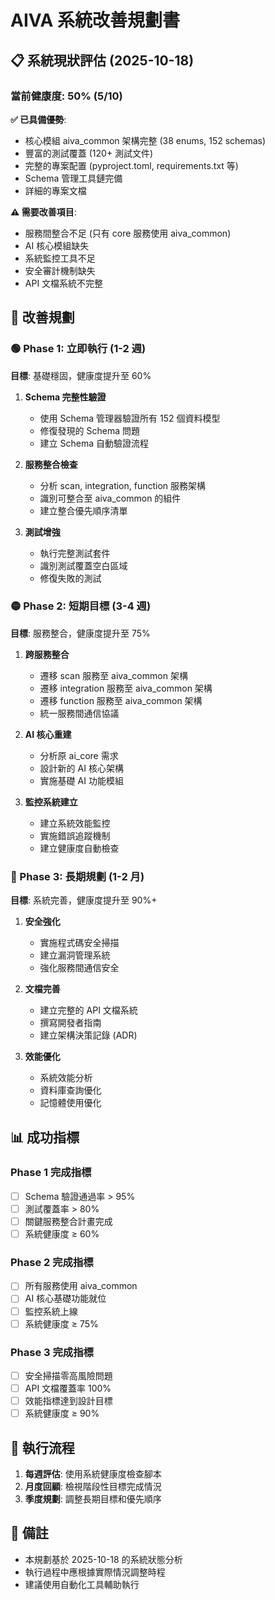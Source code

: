 # AIVA 系統改善規劃書

## 📋 系統現狀評估 (2025-10-18)

### 當前健康度: **50%** (5/10)

**✅ 已具備優勢**:
- 核心模組 aiva_common 架構完整 (38 enums, 152 schemas)
- 豐富的測試覆蓋 (120+ 測試文件)
- 完整的專案配置 (pyproject.toml, requirements.txt 等)
- Schema 管理工具鏈完備
- 詳細的專案文檔

**⚠️ 需要改善項目**:
- 服務間整合不足 (只有 core 服務使用 aiva_common)
- AI 核心模組缺失
- 系統監控工具不足
- 安全審計機制缺失
- API 文檔系統不完整

## 🎯 改善規劃

### 🟢 Phase 1: 立即執行 (1-2 週)
**目標**: 基礎穩固，健康度提升至 60%

1. **Schema 完整性驗證**
   - 使用 Schema 管理器驗證所有 152 個資料模型
   - 修復發現的 Schema 問題
   - 建立 Schema 自動驗證流程

2. **服務整合檢查**
   - 分析 scan, integration, function 服務架構
   - 識別可整合至 aiva_common 的組件
   - 建立整合優先順序清單

3. **測試增強**
   - 執行完整測試套件
   - 識別測試覆蓋空白區域
   - 修復失敗的測試

### 🟡 Phase 2: 短期目標 (3-4 週)
**目標**: 服務整合，健康度提升至 75%

1. **跨服務整合**
   - 遷移 scan 服務至 aiva_common 架構
   - 遷移 integration 服務至 aiva_common 架構
   - 遷移 function 服務至 aiva_common 架構
   - 統一服務間通信協議

2. **AI 核心重建**
   - 分析原 ai_core 需求
   - 設計新的 AI 核心架構
   - 實施基礎 AI 功能模組

3. **監控系統建立**
   - 建立系統效能監控
   - 實施錯誤追蹤機制
   - 建立健康度自動檢查

### 🔴 Phase 3: 長期規劃 (1-2 月)
**目標**: 系統完善，健康度提升至 90%+

1. **安全強化**
   - 實施程式碼安全掃描
   - 建立漏洞管理系統
   - 強化服務間通信安全

2. **文檔完善**
   - 建立完整的 API 文檔系統
   - 撰寫開發者指南
   - 建立架構決策記錄 (ADR)

3. **效能優化**
   - 系統效能分析
   - 資料庫查詢優化
   - 記憶體使用優化

## 📊 成功指標

### Phase 1 完成指標
- [ ] Schema 驗證通過率 > 95%
- [ ] 測試覆蓋率 > 80%
- [ ] 關鍵服務整合計畫完成
- [ ] 系統健康度 ≥ 60%

### Phase 2 完成指標
- [ ] 所有服務使用 aiva_common
- [ ] AI 核心基礎功能就位
- [ ] 監控系統上線
- [ ] 系統健康度 ≥ 75%

### Phase 3 完成指標
- [ ] 安全掃描零高風險問題
- [ ] API 文檔覆蓋率 100%
- [ ] 效能指標達到設計目標
- [ ] 系統健康度 ≥ 90%

## 🔄 執行流程

1. **每週評估**: 使用系統健康度檢查腳本
2. **月度回顧**: 檢視階段性目標完成情況
3. **季度規劃**: 調整長期目標和優先順序

## 📝 備註

- 本規劃基於 2025-10-18 的系統狀態分析
- 執行過程中應根據實際情況調整時程
- 建議使用自動化工具輔助執行